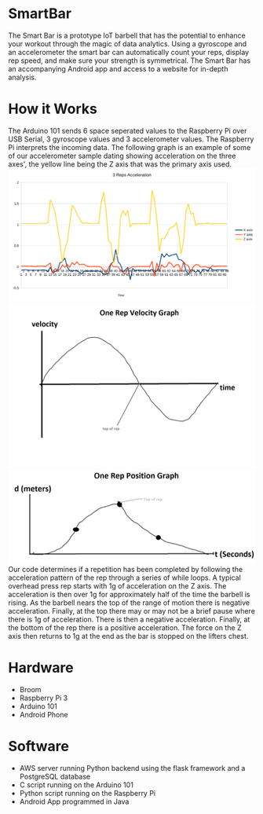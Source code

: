 # SmartBar
The Smart Bar is a prototype IoT barbell that has the potential to enhance your workout through the magic of data analytics. Using a gyroscope and an accelerometer the smart bar can automatically count your reps, display rep speed, and make sure your strength is symmetrical. The Smart Bar has an accompanying Android app and access to a website for in-depth analysis.

# How it Works
The Arduino 101 sends 6 space seperated values to the Raspberry Pi over USB Serial, 3 gyroscope values and 3 accelerometer values. The Raspberry Pi interprets the incoming data. The following graph is an example of some of our accelerometer sample dating showing acceleration on the three axes', the yellow line being the Z axis that was the primary axis used. 
![Acceleration Data](https://raw.githubusercontent.com/KevinAiken/Smart-Bar/master/image1.png)
![Velocity](https://raw.githubusercontent.com/KevinAiken/Smart-Bar/master/image2.png)
![Position](https://raw.githubusercontent.com/KevinAiken/Smart-Bar/master/image3.png)
Our code determines if a repetition has been completed by following the acceleration pattern of the rep through a series of while loops. A typical overhead press rep starts with 1g of acceleration on the Z axis. The acceleration is then over 1g for approximately half of the time the barbell is rising. As the barbell nears the top of the range of motion there is negative acceleration. Finally, at the top there may or may not be a brief pause where there is 1g of acceleration. There is then a negative acceleration. Finally, at the bottom of the rep there is a positive acceleration. The force on the Z axis then returns to 1g at the end as the bar is stopped on the lifters chest.



# Hardware
  * Broom
  * Raspberry Pi 3
  * Arduino 101 
  * Android Phone
  
# Software
  * AWS server running Python backend using the flask framework and a PostgreSQL database
  * C script running on the Arduino 101
  * Python script running on the Raspberry Pi
  * Android App programmed in Java
  

